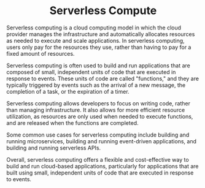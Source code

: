 <h1 align="center"> Serverless Compute </h1>

Serverless computing is a cloud computing model in which the cloud provider manages the infrastructure and automatically allocates resources as needed to execute and scale applications. In serverless computing, users only pay for the resources they use, rather than having to pay for a fixed amount of resources.

Serverless computing is often used to build and run applications that are composed of small, independent units of code that are executed in response to events. These units of code are called "functions," and they are typically triggered by events such as the arrival of a new message, the completion of a task, or the expiration of a timer.

Serverless computing allows developers to focus on writing code, rather than managing infrastructure. It also allows for more efficient resource utilization, as resources are only used when needed to execute functions, and are released when the functions are completed.

Some common use cases for serverless computing include building and running microservices, building and running event-driven applications, and building and running serverless APIs.

Overall, serverless computing offers a flexible and cost-effective way to build and run cloud-based applications, particularly for applications that are built using small, independent units of code that are executed in response to events.
